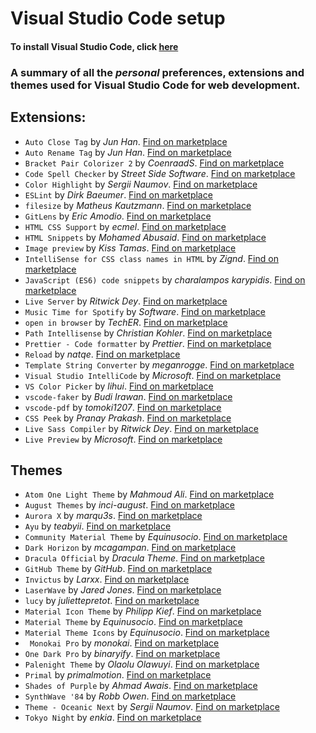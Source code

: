 # Visual Studio Code setup

#### To install Visual Studio Code, click [here](https://code.visualstudio.com/)

### A summary of all the _personal_ preferences, extensions and themes used for Visual Studio Code for web development.

## Extensions:

- `Auto Close Tag` by _Jun Han_. [Find on marketplace](https://marketplace.visualstudio.com/items?itemName=formulahendry.auto-close-tag)
- `Auto Rename Tag` by _Jun Han_. [Find on marketplace](https://marketplace.visualstudio.com/items?itemName=formulahendry.auto-rename-tag)
- `Bracket Pair Colorizer 2` by _CoenraadS_. [Find on marketplace](https://marketplace.visualstudio.com/items?itemName=CoenraadS.bracket-pair-colorizer-2)
- `Code Spell Checker` by _Street Side Software_. [Find on marketplace](https://marketplace.visualstudio.com/items?itemName=streetsidesoftware.code-spell-checker)
- `Color Highlight` by _Sergii Naumov_. [Find on marketplace](https://marketplace.visualstudio.com/items?itemName=naumovs.color-highlight)
- `ESLint` by _Dirk Baeumer_. [Find on marketplace](https://marketplace.visualstudio.com/items?itemName=dbaeumer.vscode-eslint)
- `filesize` by _Matheus Kautzmann_. [Find on marketplace](https://marketplace.visualstudio.com/items?itemName=mkxml.vscode-filesize)
- `GitLens` by _Eric Amodio_. [Find on marketplace](https://marketplace.visualstudio.com/items?itemName=eamodio.gitlens)
- `HTML CSS Support` by _ecmel_. [Find on marketplace](https://marketplace.visualstudio.com/items?itemName=ecmel.vscode-html-css)
- `HTML Snippets` by _Mohamed Abusaid_. [Find on marketplace](https://marketplace.visualstudio.com/items?itemName=abusaidm.html-snippets)
- `Image preview` by _Kiss Tamas_. [Find on marketplace](https://marketplace.visualstudio.com/items?itemName=kisstkondoros.vscode-gutter-preview)
- `IntelliSense for CSS class names in HTML` by _Zignd_. [Find on marketplace](https://marketplace.visualstudio.com/items?itemName=Zignd.html-css-class-completion)
- `JavaScript (ES6) code snippets` by _charalampos karypidis_. [Find on marketplace](https://marketplace.visualstudio.com/items?itemName=xabikos.JavaScriptSnippets)
- `Live Server` by _Ritwick Dey_. [Find on marketplace](https://marketplace.visualstudio.com/items?itemName=ritwickdey.LiveServer)
- `Music Time for Spotify` by _Software_. [Find on marketplace](https://marketplace.visualstudio.com/items?itemName=softwaredotcom.music-time)
- `open in browser` by _TechER_. [Find on marketplace](https://marketplace.visualstudio.com/items?itemName=techer.open-in-browser)
- `Path Intellisense` by _Christian Kohler_. [Find on marketplace](https://marketplace.visualstudio.com/items?itemName=christian-kohler.path-intellisense)
- `Prettier - Code formatter` by _Prettier_. [Find on marketplace](https://marketplace.visualstudio.com/items?itemName=esbenp.prettier-vscode)
- `Reload` by _natqe_. [Find on marketplace](https://marketplace.visualstudio.com/items?itemName=natqe.reload)
- `Template String Converter` by _meganrogge_. [Find on marketplace](https://marketplace.visualstudio.com/items?itemName=meganrogge.template-string-converter)
- `Visual Studio IntelliCode` by _Microsoft_. [Find on marketplace](https://marketplace.visualstudio.com/items?itemName=VisualStudioExptTeam.vscodeintellicode)
- `VS Color Picker` by _lihui_. [Find on marketplace](https://marketplace.visualstudio.com/items?itemName=lihui.vs-color-picker)
- `vscode-faker` by _Budi Irawan_. [Find on marketplace](https://marketplace.visualstudio.com/items?itemName=deerawan.vscode-faker)
- `vscode-pdf` by _tomoki1207_. [Find on marketplace](https://marketplace.visualstudio.com/items?itemName=tomoki1207.pdf)
- `CSS Peek` by _Pranay Prakash_. [Find on marketplace](https://marketplace.visualstudio.com/items?itemName=pranaygp.vscode-css-peek)
- `Live Sass Compiler` by _Ritwick Dey_. [Find on marketplace](https://marketplace.visualstudio.com/items?itemName=ritwickdey.live-sass)
- `Live Preview` by _Microsoft_. [Find on marketplace](https://marketplace.visualstudio.com/items?itemName=ms-vscode.live-server)

## Themes

- `Atom One Light Theme` by _Mahmoud Ali_. [Find on marketplace](https://marketplace.visualstudio.com/items?itemName=akamud.vscode-theme-onelight)
- `August Themes` by _inci-august_. [Find on marketplace](https://marketplace.visualstudio.com/items?itemName=inci-august.august-themes)
- `Aurora X` by _marqu3s_. [Find on marketplace](https://marketplace.visualstudio.com/items?itemName=marqu3s.aurora-x)
- `Ayu` by _teabyii_. [Find on marketplace](https://marketplace.visualstudio.com/items?itemName=teabyii.ayu)
- `Community Material Theme` by _Equinusocio_. [Find on marketplace](https://marketplace.visualstudio.com/items?itemName=Equinusocio.vsc-community-material-theme)
- `Dark Horizon` by _mcagampan_. [Find on marketplace](https://marketplace.visualstudio.com/items?itemName=mcagampan.dark-horizon)
- `Dracula Official` by _Dracula Theme_. [Find on marketplace](https://marketplace.visualstudio.com/items?itemName=dracula-theme.theme-dracula)
- `GitHub Theme` by _GitHub_. [Find on marketplace](https://marketplace.visualstudio.com/items?itemName=GitHub.github-vscode-theme)
- `Invictus` by _Larxx_. [Find on marketplace](https://marketplace.visualstudio.com/items?itemName=Larxx.invictus)
- `LaserWave` by _Jared Jones_. [Find on marketplace](https://marketplace.visualstudio.com/items?itemName=jaredkent.laserwave)
- `lucy` by _juliettepretot_. [Find on marketplace](https://marketplace.visualstudio.com/items?itemName=juliettepretot.lucy-vscode)
- `Material Icon Theme` by _Philipp Kief_. [Find on marketplace](https://marketplace.visualstudio.com/items?itemName=PKief.material-icon-theme)
- `Material Theme` by _Equinusocio_. [Find on marketplace](https://marketplace.visualstudio.com/items?itemName=Equinusocio.vsc-material-theme)
- `Material Theme Icons` by _Equinusocio_. [Find on marketplace](https://marketplace.visualstudio.com/items?itemName=Equinusocio.vsc-material-theme-icons)
- ` Monokai Pro` by _monokai_. [Find on marketplace](https://marketplace.visualstudio.com/items?itemName=monokai.theme-monokai-pro-vscode)
- `One Dark Pro` by _binaryify_. [Find on marketplace](https://marketplace.visualstudio.com/items?itemName=zhuangtongfa.Material-theme)
- `Palenight Theme` by _Olaolu Olawuyi_. [Find on marketplace](https://marketplace.visualstudio.com/items?itemName=whizkydee.material-palenight-theme)
- `Primal` by _primalmotion_. [Find on marketplace](https://marketplace.visualstudio.com/items?itemName=primalmotion.primal)
- `Shades of Purple` by _Ahmad Awais_. [Find on marketplace](https://marketplace.visualstudio.com/items?itemName=ahmadawais.shades-of-purple)
- `SynthWave '84` by _Robb Owen_. [Find on marketplace](https://marketplace.visualstudio.com/items?itemName=RobbOwen.synthwave-vscode)
- `Theme - Oceanic Next` by _Sergii Naumov_. [Find on marketplace](https://marketplace.visualstudio.com/items?itemName=naumovs.theme-oceanicnext)
- `Tokyo Night` by _enkia_. [Find on marketplace](https://marketplace.visualstudio.com/items?itemName=enkia.tokyo-night)
